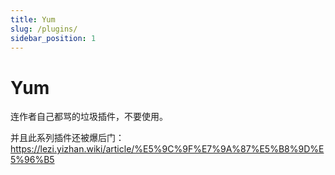```yaml
---
title: Yum
slug: /plugins/
sidebar_position: 1
---
```


# Yum

连作者自己都骂的垃圾插件，不要使用。

并且此系列插件还被爆后门：https://lezi.yizhan.wiki/article/%E5%9C%9F%E7%9A%87%E5%B8%9D%E5%96%B5
